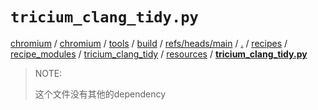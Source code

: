 # `tricium_clang_tidy.py`

[chromium](https://chromium.googlesource.com/?format=HTML) / [chromium](https://chromium.googlesource.com/chromium/) / [tools](https://chromium.googlesource.com/chromium/tools/) / [build](https://chromium.googlesource.com/chromium/tools/build/) / [refs/heads/main](https://chromium.googlesource.com/chromium/tools/build/+/refs/heads/main) / [.](https://chromium.googlesource.com/chromium/tools/build/+/refs/heads/main/) / [recipes](https://chromium.googlesource.com/chromium/tools/build/+/refs/heads/main/recipes) / [recipe_modules](https://chromium.googlesource.com/chromium/tools/build/+/refs/heads/main/recipes/recipe_modules) / [tricium_clang_tidy](https://chromium.googlesource.com/chromium/tools/build/+/refs/heads/main/recipes/recipe_modules/tricium_clang_tidy) / [resources](https://chromium.googlesource.com/chromium/tools/build/+/refs/heads/main/recipes/recipe_modules/tricium_clang_tidy/resources) / [**tricium_clang_tidy.py**](https://chromium.googlesource.com/chromium/tools/build/+/refs/heads/main/recipes/recipe_modules/tricium_clang_tidy/resources/tricium_clang_tidy.py)

> NOTE:
>
> 这个文件没有其他的dependency

